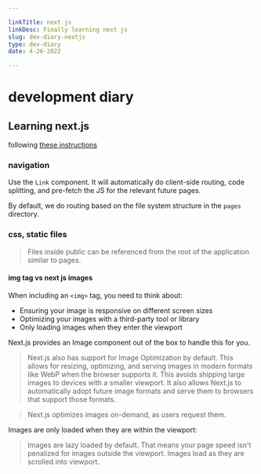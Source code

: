 ```yaml
---

linkTitle: next js
linkDesc: Finally learning next js
slug: dev-diary-nextjs
type: dev-diary
date: 4-26-2022

---
```


# development diary

## Learning next.js

following [these instructions](https://nextjs.org/learn/basics/create-nextjs-app)

### navigation

Use the `Link` component. It will automatically do client-side routing, code
splitting, and pre-fetch the JS for the relevant future pages.

By default, we do routing based on the file system structure in the `pages`
directory.

### css, static files

> Files inside public can be referenced from the root of the application similar to pages.

#### img tag vs next js images

When including an `<img>` tag, you need to think about:

* Ensuring your image is responsive on different screen sizes
* Optimizing your images with a third-party tool or library
* Only loading images when they enter the viewport

Next.js provides an Image component out of the box to handle this for you.

> Next.js also has support for Image Optimization by default. This allows for resizing, optimizing, and serving images in modern formats like WebP when the browser supports it. This avoids shipping large images to devices with a smaller viewport. It also allows Next.js to automatically adopt future image formats and serve them to browsers that support those formats.

> Next.js optimizes images on-demand, as users request them.

Images are only loaded when they are within the viewport:

> Images are lazy loaded by default. That means your page speed isn't penalized for images outside the viewport. Images load as they are scrolled into viewport.



